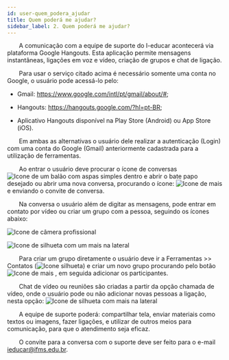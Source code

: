 ```yaml
---
id: user-quem_podera_ajudar
title: Quem poderá me ajudar?
sidebar_label: 2. Quem poderá me ajudar?
---
```


&nbsp;&nbsp;&nbsp;&nbsp;&nbsp;&nbsp;&nbsp;A comunicação com a equipe de suporte do I-educar acontecerá via plataforma Google Hangouts. Esta aplicação permite mensagens instantâneas, ligações em voz e vídeo, criação de grupos e chat de ligação. 

&nbsp;&nbsp;&nbsp;&nbsp;&nbsp;&nbsp;&nbsp;Para usar o serviço citado acima é necessário somente uma conta no Google, o usuário pode acessá-lo pelo: 

<div class="blockContent"> 

+ Gmail: https://www.google.com/intl/pt/gmail/about/#;

+ Hangouts:  https://hangouts.google.com/?hl=pt-BR;

+ Aplicativo Hangouts disponível na Play Store (Android) ou App Store (iOS). 

</div>

&nbsp;&nbsp;&nbsp;&nbsp;&nbsp;&nbsp;&nbsp;Em ambas as alternativas o usuário dele realizar a autenticação (Login) com uma conta do Google (Gmail) anteriormente cadastrada para a utilização de ferramentas.

&nbsp;&nbsp;&nbsp;&nbsp;&nbsp;&nbsp;&nbsp;Ao entrar o usuário deve procurar o ícone de conversas <img alt="Icone de um balão com aspas simples dentro" src="/img/icone_de_conversa.png" class="img"/>   e abrir o bate papo desejado ou abrir uma nova conversa, procurando o ícone: <img alt="Icone de mais" src="/img/icone_nova_conversa.png" class="img mais"/> e enviando o convite de conversa. 

&nbsp;&nbsp;&nbsp;&nbsp;&nbsp;&nbsp;&nbsp;Na conversa o usuário  além de digitar as mensagens, pode entrar em contato por vídeo ou criar um grupo com a pessoa, seguindo os ícones abaixo: 

<div class="containerImg">

![Icone de câmera profissional](/img/cameraProfessional.png)

![Icone de silhueta com um mais na lateral](/img/silhuetaMais.png)
</div>

&nbsp;&nbsp;&nbsp;&nbsp;&nbsp;&nbsp;&nbsp;Para criar um grupo diretamente o usuário deve ir a Ferramentas >> Contatos (<img src="/img/silhueta.png" alt="Icone silhueta" class="img"/>) e criar um novo grupo procurando pelo botão <img src="/img/icone_nova_conversa.png" alt="Icone de mais" class="img mais" /> , em seguida adicionar os participantes. 

&nbsp;&nbsp;&nbsp;&nbsp;&nbsp;&nbsp;&nbsp;Chat de vídeo ou reuniões são criadas a partir da opção chamada de vídeo, onde o usuário pode ou não adicionar novas pessoas a ligação, nesta opção: <img src="/img/silhuetaMais.png" alt="Icone de silhueta com mais na lateral" class="img_final" />

&nbsp;&nbsp;&nbsp;&nbsp;&nbsp;&nbsp;&nbsp;A equipe de suporte poderá: compartilhar tela, enviar materiais como textos ou imagens, fazer ligações, e utilizar de outros meios para comunicação, para que o atendimento seja eficaz. 

&nbsp;&nbsp;&nbsp;&nbsp;&nbsp;&nbsp;&nbsp;O convite para a conversa com o suporte deve ser feito para o e-mail ieducar@ifms.edu.br.  
